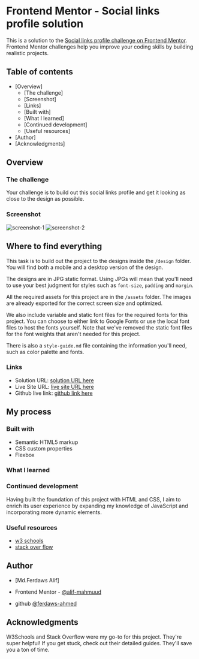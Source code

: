 # Frontend Mentor - Social links profile solution

This is a solution to the [Social links profile challenge on Frontend Mentor](https://www.frontendmentor.io/challenges/social-links-profile-UG32l9m6dQ). Frontend Mentor challenges help you improve your coding skills by building realistic projects. 

## Table of contents

- [Overview]
  - [The challenge]
  - [Screenshot]
  - [Links] 
  - [Built with]
  - [What I learned]
  - [Continued development]
  - [Useful resources]
- [Author]
- [Acknowledgments]



## Overview

### The challenge

Your challenge is to build out this social links profile and get it looking as close to the design as possible.

### Screenshot

![screenshot-1](https://github.com/user-attachments/assets/dd124df3-b4b8-426c-8d75-42cb381df5de)
![screenshot-2](https://github.com/user-attachments/assets/91eb8b48-b004-4233-86e5-9f6fbb51e301)


## Where to find everything

This task is to build out the project to the designs inside the `/design` folder. You will find both a mobile and a desktop version of the design. 

The designs are in JPG static format. Using JPGs will mean that you'll need to use your best judgment for styles such as `font-size`, `padding` and `margin`. 


All the required assets for this project are in the `/assets` folder. The images are already exported for the correct screen size and optimized.

We also include variable and static font files for the required fonts for this project. You can choose to either link to Google Fonts or use the local font files to host the fonts yourself. Note that we've removed the static font files for the font weights that aren't needed for this project.

There is also a `style-guide.md` file containing the information you'll need, such as color palette and fonts.

### Links

- Solution URL: [solution URL here](alifs-project.surge.sh)
- Live Site URL: [live site URL here](alifs-project.surge.sh)
- Github live link: [ github link here](https://ferdaws-ahmed.github.io/social-links-profile-frontend-mentor-project/)

## My process

### Built with

- Semantic HTML5 markup
- CSS custom properties
- Flexbox


### What I learned
    

### Continued development

Having built the foundation of this project with HTML and CSS, I aim to enrich its user experience by expanding my knowledge of JavaScript and incorporating more dynamic elements.



### Useful resources

- [w3 schools](https://www.w3schools.com/) 
- [stack over flow](https://stackoverflow.com/)



## Author

- [Md.Ferdaws Alif]
- Frontend Mentor - [@alif-mahmuud](https://www.frontendmentor.io/profile/alif-mahmuud)

- github [ @ferdaws-ahmed ](https://github.com/ferdaws-ahmed)



## Acknowledgments

W3Schools and Stack Overflow were my go-to for this project. They're super helpful! If you get stuck, check out their detailed guides. They'll save you a ton of time.



